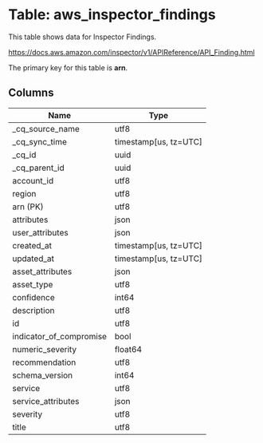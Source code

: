 # Table: aws_inspector_findings

This table shows data for Inspector Findings.

https://docs.aws.amazon.com/inspector/v1/APIReference/API_Finding.html

The primary key for this table is **arn**.

## Columns

| Name          | Type          |
| ------------- | ------------- |
|_cq_source_name|utf8|
|_cq_sync_time|timestamp[us, tz=UTC]|
|_cq_id|uuid|
|_cq_parent_id|uuid|
|account_id|utf8|
|region|utf8|
|arn (PK)|utf8|
|attributes|json|
|user_attributes|json|
|created_at|timestamp[us, tz=UTC]|
|updated_at|timestamp[us, tz=UTC]|
|asset_attributes|json|
|asset_type|utf8|
|confidence|int64|
|description|utf8|
|id|utf8|
|indicator_of_compromise|bool|
|numeric_severity|float64|
|recommendation|utf8|
|schema_version|int64|
|service|utf8|
|service_attributes|json|
|severity|utf8|
|title|utf8|